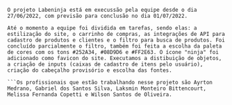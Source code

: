 ```O projeto Labeninja está em execussão pela equipe desde o dia 27/06/2022, com previsão para conclusão no dia 01/07/2022.```

   ```Até o momento a equipe foi dividida em tarefas, sendo elas: a estilização do site, o carrinho de compras, as integrações de API para cadastro de produtos e clientes e o filtro para busca de produtos. Foi concluído parcialmente o filtro, também foi feita a escolha da paleta de cores com os tons #252A34, #08D9D6 e #FF2E63. O ícone "ninja" foi adicionado como favicon do site. Executamos a distibuição de objetos, a criação de inputs (caixas de cadastro de itens pelo usuário), criação do cabeçalho provisório e escolha das fontes.```

    ```Os profissionais que estão trabalhando nesse projeto são Ayrton Medrano, Gabriel dos Santos Silva, Laksmin Monteiro Bittencourt, Melissa Fernanda Copetti e Wilson Santos de Oliveira. 